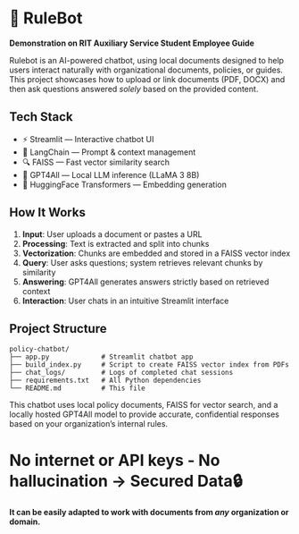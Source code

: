 # 🤖 RuleBot  

**Demonstration on RIT Auxiliary Service Student Employee Guide**  

Rulebot is an AI-powered chatbot, using local documents designed to help users interact naturally with organizational documents, policies, or guides. This project showcases how to upload or link documents (PDF, DOCX) and then ask questions answered *solely* based on the provided content.


## Tech Stack

- ⚡️ Streamlit — Interactive chatbot UI
- 🧠 LangChain — Prompt & context management
- 🔍 FAISS — Fast vector similarity search
- 🤖 GPT4All — Local LLM inference (LLaMA 3 8B)
- 💬 HuggingFace Transformers — Embedding generation

## How It Works

1. **Input**: User uploads a document or pastes a URL  
2. **Processing**: Text is extracted and split into chunks  
3. **Vectorization**: Chunks are embedded and stored in a FAISS vector index  
4. **Query**: User asks questions; system retrieves relevant chunks by similarity  
5. **Answering**: GPT4All generates answers strictly based on retrieved context  
6. **Interaction**: User chats in an intuitive Streamlit interface  


## Project Structure

``` base
policy-chatbot/
├── app.py             # Streamlit chatbot app
├── build_index.py     # Script to create FAISS vector index from PDFs
├── chat_logs/         # Logs of completed chat sessions
├── requirements.txt   # All Python dependencies
└── README.md          # This file
```

This chatbot uses local policy documents, FAISS for vector search, and a locally hosted GPT4All model to provide accurate, confidential responses based on your organization’s internal rules. 

# No internet or API keys - No hallucination -> Secured Data🔒
#### It can be easily adapted to work with documents from *any* organization or domain.




